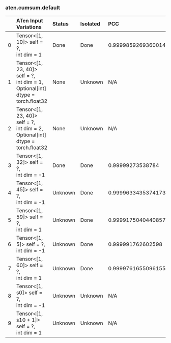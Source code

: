 ### aten.cumsum.default
|    | ATen Input Variations                                                                | Status   | Isolated   | PCC                | Host   |
|---:|:-------------------------------------------------------------------------------------|:---------|:-----------|:-------------------|:-------|
|  0 | Tensor<[1, 10]> self = ?,<br>int dim = 1                                             | Done     | Done       | 0.9999859269360014 | 0      |
|  1 | Tensor<[1, 23, 40]> self = ?,<br>int dim = 1,<br>Optional[int] dtype = torch.float32 | None     | Unknown    | N/A                | N/A    |
|  2 | Tensor<[1, 23, 40]> self = ?,<br>int dim = 2,<br>Optional[int] dtype = torch.float32 | None     | Unknown    | N/A                | N/A    |
|  3 | Tensor<[1, 32]> self = ?,<br>int dim = -1                                            | Done     | Done       | 0.99999273538784   | 0      |
|  4 | Tensor<[1, 45]> self = ?,<br>int dim = -1                                            | Unknown  | Done       | 0.9999633435374173 | 0      |
|  5 | Tensor<[1, 59]> self = ?,<br>int dim = 1                                             | Unknown  | Done       | 0.9999175040440857 | 0      |
|  6 | Tensor<[1, 5]> self = ?,<br>int dim = -1                                             | Unknown  | Done       | 0.999991762602598  | 0      |
|  7 | Tensor<[1, 60]> self = ?,<br>int dim = 1                                             | Unknown  | Done       | 0.9999761655096155 | 0      |
|  8 | Tensor<[1, s0]> self = ?,<br>int dim = -1                                            | Unknown  | Unknown    | N/A                | N/A    |
|  9 | Tensor<[1, s10 + 1]> self = ?,<br>int dim = 1                                        | Unknown  | Unknown    | N/A                | N/A    |

